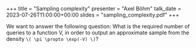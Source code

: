 +++
title = "Sampling complexity"
presenter = "Axel Böhm"
talk_date = 2023-07-26T11:00:00+00:00
slides = "sampling_complexity.pdf"
+++

We want to answer the following question: What is the required number of queries to a function V, in order to output an approximate sample from the density `\( \pi \propto \exp(-V) \)`?